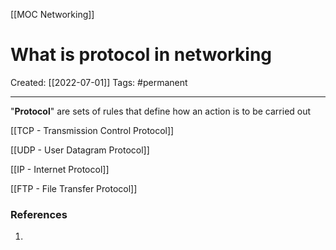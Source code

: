 [[MOC Networking]]

# What is protocol in networking
Created:  [[2022-07-01]]
Tags: #permanent 

---
"**Protocol**" are sets of rules that define how an action is to be carried out


[[TCP - Transmission Control Protocol]]


[[UDP - User Datagram Protocol]]


[[IP - Internet Protocol]]


[[FTP - File Transfer Protocol]]








### References
1. 